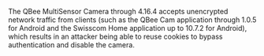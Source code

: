 The QBee MultiSensor Camera through 4.16.4 accepts unencrypted network traffic from clients (such as the QBee Cam application through 1.0.5 for Android and the Swisscom Home application up to 10.7.2 for Android), which results in an attacker being able to reuse cookies to bypass authentication and disable the camera.